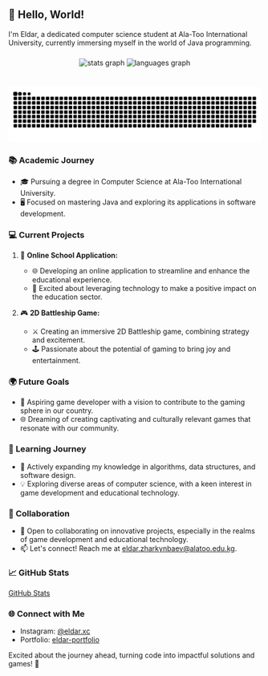## 👋 Hello, World!

I'm Eldar, a dedicated computer science student at Ala-Too International University, currently immersing myself in the world of Java programming.
###

<div align="center">
  <img src="https://github-readme-stats.vercel.app/api?username=francesco146&hide_title=false&hide_rank=true&show_icons=true&include_all_commits=true&count_private=true&disable_animations=false&theme=dracula&locale=en&hide_border=false&custom_title=Stats" height="150" alt="stats graph"  />
  <img src="https://github-readme-stats.vercel.app/api/top-langs?username=francesco146&locale=en&hide_title=false&layout=compact&card_width=320&langs_count=4&theme=dracula&hide_border=false" height="150" alt="languages graph"  />
</div>

###

###

<br clear="both">

<img src="https://raw.githubusercontent.com/francesco146/francesco146/output/snake.svg" alt="Snake animation" />

###


### 📚 Academic Journey

- 🎓 Pursuing a degree in Computer Science at Ala-Too International University.
- 🖥️ Focused on mastering Java and exploring its applications in software development.

### 💻 Current Projects

1. 🏫 **Online School Application:**
   - 🌐 Developing an online application to streamline and enhance the educational experience.
   - 🚀 Excited about leveraging technology to make a positive impact on the education sector.

2. 🎮 **2D Battleship Game:**
   - ⚔️ Creating an immersive 2D Battleship game, combining strategy and excitement.
   - 🕹️ Passionate about the potential of gaming to bring joy and entertainment.

### 🌍 Future Goals

- 🚀 Aspiring game developer with a vision to contribute to the gaming sphere in our country.
- 🌐 Dreaming of creating captivating and culturally relevant games that resonate with our community.

### 🌱 Learning Journey

- 📖 Actively expanding my knowledge in algorithms, data structures, and software design.
- 💡 Exploring diverse areas of computer science, with a keen interest in game development and educational technology.

### 🤝 Collaboration

- 💬 Open to collaborating on innovative projects, especially in the realms of game development and educational technology.
- 📫 Let's connect! Reach me at eldar.zharkynbaev@alatoo.edu.kg.

### 📈 GitHub Stats

[GitHub Stats](https://github-readme-stats.vercel.app/api?username=eldar-05&show_icons=true&hide=contribs&theme=radical)

### 🌐 Connect with Me

- Instagram: [@eldar.xc](https://www.instagram.com/eldar.xc/)
- Portfolio: [eldar-portfolio](https://sites.google.com/view/eldar-portfolio/home/)

Excited about the journey ahead, turning code into impactful solutions and games! 🚀

